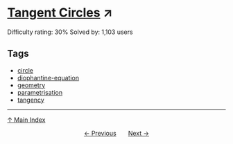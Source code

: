 # [Tangent Circles](https://projecteuler.net/problem=510) ↗️

Difficulty rating: 30%
Solved by: 1,103 users
## Tags

- [circle](../tags/circle.md)
- [diophantine-equation](../tags/diophantine-equation.md)
- [geometry](../tags/geometry.md)
- [parametrisation](../tags/parametrisation.md)
- [tangency](../tags/tangency.md)



---

[↑ Main Index](../README.md)


<div align=center><a href='509.md'>← Previous</a> &nbsp;&nbsp; &nbsp;&nbsp;  <a href='511.md'>Next →</a></div>
